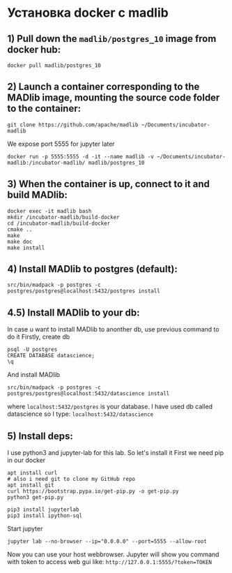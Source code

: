 # Установка docker с madlib

## 1) Pull down the `madlib/postgres_10` image from docker hub:

    docker pull madlib/postgres_10

## 2) Launch a container corresponding to the MADlib image, mounting the source code folder to the container:

    git clone https://github.com/apache/madlib ~/Documents/incubator-madlib

We expose port 5555 for jupyter later

    docker run -p 5555:5555 -d -it --name madlib -v ~/Documents/incubator-madlib:/incubator-madlib/ madlib/postgres_10

## 3) When the container is up, connect to it and build MADlib:

    docker exec -it madlib bash
    mkdir /incubator-madlib/build-docker
    cd /incubator-madlib/build-docker
    cmake ..
    make
    make doc
    make install

## 4) Install MADlib to postgres (default):

    src/bin/madpack -p postgres -c postgres/postgres@localhost:5432/postgres install

## 4.5) Install MADlib to your db:

In case u want to install MADlib to anonther db, use previous command to do it
Firstly, create db

    psql -U postgres
    CREATE DATABASE datascience;
    \q

And install MADlib

    src/bin/madpack -p postgres -c postgres/postgres@localhost:5432/datascience install

where `localhost:5432/postgres` is your database. I have used db called datascience so I type: `localhost:5432/datascience`

## 5) Install deps:

I use python3 and jupyter-lab for this lab. So let's install it
First we need pip in our docker

    apt install curl
    # also i need git to clone my GitHub repo
    apt install git
    curl https://bootstrap.pypa.io/get-pip.py -o get-pip.py
    python3 get-pip.py

    pip3 install jupyterlab
    pip3 install ipython-sql

Start jupyter

    jupyter lab --no-browser --ip="0.0.0.0" --port=5555 --allow-root

Now you can use your host webbrowser. Jupyter will show you command with token to access web gui like:
`http://127.0.0.1:5555/?token=TOKEN`
